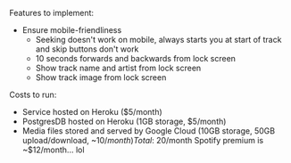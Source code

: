 Features to implement:
- Ensure mobile-friendliness
    - Seeking doesn't work on mobile, always starts you at start of track and skip buttons don't work
    - 10 seconds forwards and backwards from lock screen
    - Show track name and artist from lock screen
    - Show track image from lock screen

Costs to run:
- Service hosted on Heroku ($5/month)
- PostgresDB hosted on Heroku (1GB storage, $5/month)
- Media files stored and served by Google Cloud (10GB storage, 50GB upload/download, ~$10/month)
Total: ~$20/month
Spotify premium is ~$12/month... lol